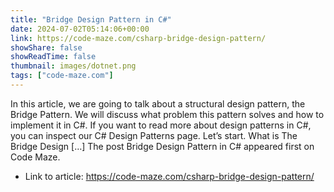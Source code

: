 ```yaml
---
title: "Bridge Design Pattern in C#"
date: 2024-07-02T05:14:06+00:00
link: https://code-maze.com/csharp-bridge-design-pattern/
showShare: false
showReadTime: false
thumbnail: images/dotnet.png
tags: ["code-maze.com"]
---
```

In this article, we are going to talk about a structural design pattern, the Bridge Pattern. We will discuss what problem this pattern solves and how to implement it in C#. If you want to read more about design patterns in C#, you can inspect our C# Design Patterns page. Let’s start. What is The Bridge Design […]
The post Bridge Design Pattern in C# appeared first on Code Maze.

- Link to article: https://code-maze.com/csharp-bridge-design-pattern/